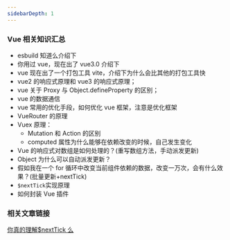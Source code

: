 ```yaml
---
sidebarDepth: 1
---
```


### Vue 相关知识汇总

- esbuild 知道么介绍下
- 你用过 vue，现在出了 vue3.0 介绍下
- vue 现在出了一个打包工具 vite，介绍下为什么会比其他的打包工具快
- vue2 的响应式原理和 vue3 的响应式原理；
- vue 关于 Proxy 与 Object.defineProperty 的区别；
- vue 的数据通信
- vue 常用的优化手段，如何优化 vue 框架，注意是优化框架
- VueRouter 的原理
- Vuex 原理：
  - Mutation 和 Action 的区别
  - computed 属性为什么能够在依赖改变的时候，自己发生变化
- Vue 的响应式对数组是如何处理的？(重写数组方法，手动派发更新)
- Object 为什么可以自动派发更新？
- 假如我在一个 for 循环中改变当前组件依赖的数据，改变一万次，会有什么效果？(批量更新+nextTick)
- `$nextTick`实现原理
- 如何封装 Vue 插件

### 相关文章链接

[你真的理解\$nextTick 么](https://juejin.cn/post/6844903843197616136)

